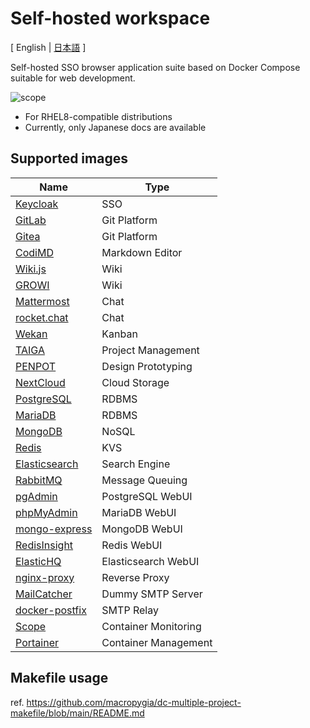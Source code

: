 # Self-hosted workspace

[ English | [日本語](README_ja.md) ]

Self-hosted SSO browser application suite based on Docker Compose suitable for web development.

![scope](https://user-images.githubusercontent.com/3162324/111616182-f37a2280-8824-11eb-9aaa-9f89e0b3c001.png)

- For RHEL8-compatible distributions
- Currently, only Japanese docs are available

## Supported images

| Name                                                                  | Type                 |
| --------------------------------------------------------------------- | -------------------- |
| [Keycloak](https://www.keycloak.org/)                                 | SSO                  |
| [GitLab](https://about.gitlab.com/)                                   | Git Platform         |
| [Gitea](https://gitea.io/)                                            | Git Platform         |
| [CodiMD](https://github.com/hackmdio/codimd)                          | Markdown Editor      |
| [Wiki.js](https://js.wiki/)                                           | Wiki                 |
| [GROWI](https://growi.org/)                                           | Wiki                 |
| [Mattermost](https://mattermost.com/)                                 | Chat                 |
| [rocket.chat](https://rocket.chat/)                                   | Chat                 |
| [Wekan](https://wekan.github.io/)                                     | Kanban               |
| [TAIGA](https://www.taiga.io/)                                        | Project Management   |
| [PENPOT](https://penpot.app/)                                         | Design Prototyping   |
| [NextCloud](https://nextcloud.com/)                                   | Cloud Storage        |
| [PostgreSQL](https://www.postgresql.org/)                             | RDBMS                |
| [MariaDB](https://mariadb.com/)                                       | RDBMS                |
| [MongoDB](https://www.mongodb.com/)                                   | NoSQL                |
| [Redis](https://redis.io/)                                            | KVS                  |
| [Elasticsearch](https://www.elastic.co/elasticsearch/)                | Search Engine        |
| [RabbitMQ](https://www.rabbitmq.com/)                                 | Message Queuing      |
| [pgAdmin](https://www.pgadmin.org/)                                   | PostgreSQL WebUI     |
| [phpMyAdmin](https://www.phpmyadmin.net/)                             | MariaDB WebUI        |
| [mongo-express](https://github.com/mongo-express/mongo-express)       | MongoDB WebUI        |
| [RedisInsight](https://redislabs.com/redis-enterprise/redis-insight/) | Redis WebUI          |
| [ElasticHQ](https://www.elastichq.org/)                               | Elasticsearch WebUI  |
| [nginx-proxy](https://github.com/nginx-proxy/nginx-proxy)             | Reverse Proxy        |
| [MailCatcher](https://mailcatcher.me/)                                | Dummy SMTP Server    |
| [docker-postfix](https://github.com/panubo/docker-postfix)            | SMTP Relay           |
| [Scope](https://www.weave.works/oss/scope/)                           | Container Monitoring |
| [Portainer](https://www.portainer.io/)                                | Container Management |

## Makefile usage

ref. https://github.com/macropygia/dc-multiple-project-makefile/blob/main/README.md
